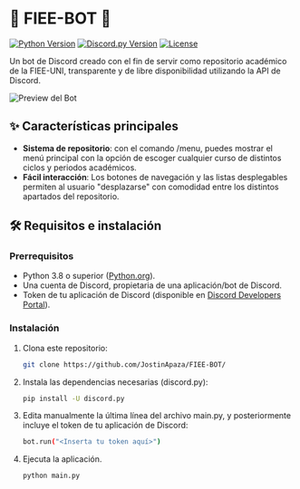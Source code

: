 # 🏫 FIEE-BOT 🏫

[![Python Version](https://img.shields.io/badge/python-3.8%2B-blue)](https://python.org)
[![Discord.py Version](https://img.shields.io/badge/discord.py-2.0%2B-blue)](https://github.com/Rapptz/discord.py)
[![License](https://img.shields.io/badge/license-MIT-green)](LICENSE)

Un bot de Discord creado con el fin de servir como repositorio académico de la FIEE-UNI, transparente y de libre disponibilidad utilizando la API de Discord.

![Preview del Bot](https://encrypted-tbn0.gstatic.com/images?q=tbn:ANd9GcTUGbi8gbdxrYVuSLCORAQdh0D35fMZU__9rw&s)

## ✨ Características principales

- **Sistema de repositorio**: con el comando /menu, puedes mostrar el menú principal con la opción de escoger cualquier curso de distintos ciclos y periodos académicos.
- **Fácil interacción**: Los botones de navegación y las listas desplegables permiten al usuario "desplazarse" con comodidad entre los distintos apartados del repositorio.

## 🛠️ Requisitos e instalación

### Prerrequisitos
- Python 3.8 o superior ([Python.org](https://www.python.org/downloads/release/python-3135/)).
- Una cuenta de Discord, propietaria de una aplicación/bot de Discord.
- Token de tu aplicación de Discord (disponible en [Discord Developers Portal](https://discord.com/developers/)).

### Instalación
1. Clona este repositorio:
   ```bash
   git clone https://github.com/JostinApaza/FIEE-BOT/
2. Instala las dependencias necesarias (discord.py):
   ```bash
   pip install -U discord.py
3. Edita manualmente la última línea del archivo main.py, y posteriormente incluye el token de tu aplicación de Discord:
   ```bash
   bot.run("<Inserta tu token aquí>")
4. Ejecuta la aplicación.
   ```bash
   python main.py
